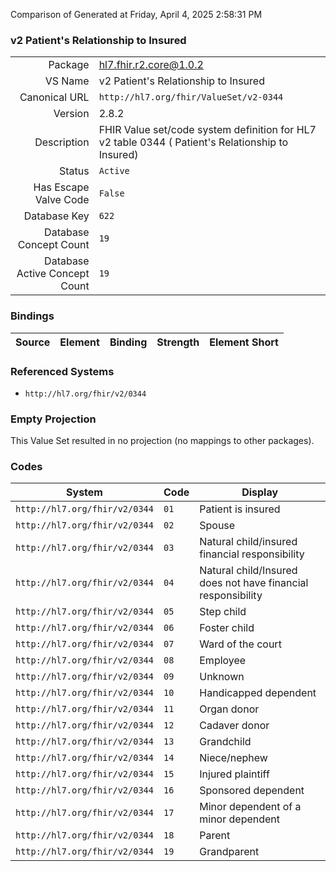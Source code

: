 Comparison of 
Generated at Friday, April 4, 2025 2:58:31 PM

### v2 Patient's Relationship to Insured

|      |     |
| ---: | --- |
| Package | hl7.fhir.r2.core@1.0.2 |
| VS Name | v2 Patient's Relationship to Insured |
| Canonical URL | `http://hl7.org/fhir/ValueSet/v2-0344` |
| Version | 2.8.2 |
| Description | FHIR Value set/code system definition for HL7 v2 table 0344 ( Patient's Relationship to Insured) |
| Status | `Active` |
| Has Escape Valve Code | `False` |
| Database Key | `622` |
| Database Concept Count | `19` |
| Database Active Concept Count | `19` |
### Bindings

| Source | Element | Binding | Strength | Element Short |
| ------ | ------- | ------- | -------- | ------------- |

### Referenced Systems

* `http://hl7.org/fhir/v2/0344`
### Empty Projection

This Value Set resulted in no projection (no mappings to other packages).

### Codes

| System | Code | Display |
| ------ | ---- | ------- |
| `http://hl7.org/fhir/v2/0344` | `01` | Patient is insured |
| `http://hl7.org/fhir/v2/0344` | `02` | Spouse |
| `http://hl7.org/fhir/v2/0344` | `03` | Natural child/insured financial responsibility |
| `http://hl7.org/fhir/v2/0344` | `04` | Natural child/Insured does not have financial responsibility |
| `http://hl7.org/fhir/v2/0344` | `05` | Step child |
| `http://hl7.org/fhir/v2/0344` | `06` | Foster child |
| `http://hl7.org/fhir/v2/0344` | `07` | Ward of the court |
| `http://hl7.org/fhir/v2/0344` | `08` | Employee |
| `http://hl7.org/fhir/v2/0344` | `09` | Unknown |
| `http://hl7.org/fhir/v2/0344` | `10` | Handicapped dependent |
| `http://hl7.org/fhir/v2/0344` | `11` | Organ donor |
| `http://hl7.org/fhir/v2/0344` | `12` | Cadaver donor |
| `http://hl7.org/fhir/v2/0344` | `13` | Grandchild |
| `http://hl7.org/fhir/v2/0344` | `14` | Niece/nephew |
| `http://hl7.org/fhir/v2/0344` | `15` | Injured plaintiff |
| `http://hl7.org/fhir/v2/0344` | `16` | Sponsored dependent |
| `http://hl7.org/fhir/v2/0344` | `17` | Minor dependent of a minor dependent |
| `http://hl7.org/fhir/v2/0344` | `18` | Parent |
| `http://hl7.org/fhir/v2/0344` | `19` | Grandparent |
